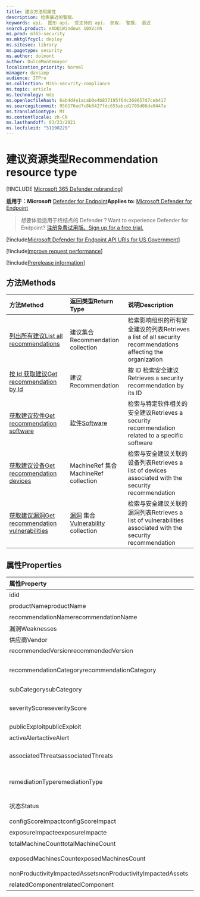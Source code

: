 ```yaml
---
title: 建议方法和属性
description: 检索最近的警报。
keywords: api， 图形 api， 受支持的 api， 获取， 警报， 最近
search.product: eADQiWindows 10XVcnh
ms.prod: m365-security
ms.mktglfcycl: deploy
ms.sitesec: library
ms.pagetype: security
ms.author: dolmont
author: DulceMontemayor
localization_priority: Normal
manager: dansimp
audience: ITPro
ms.collection: M365-security-compliance
ms.topic: article
ms.technology: mde
ms.openlocfilehash: 6ab4d4e1acab0e4b837195f64c369057d7ceb417
ms.sourcegitcommit: 956176ed7c8b8427fdc655abcd1709d86da9447e
ms.translationtype: MT
ms.contentlocale: zh-CN
ms.lasthandoff: 03/23/2021
ms.locfileid: "51198229"
---
```

# <a name="recommendation-resource-type"></a><span data-ttu-id="7d1f8-104">建议资源类型</span><span class="sxs-lookup"><span data-stu-id="7d1f8-104">Recommendation resource type</span></span>

[!INCLUDE [Microsoft 365 Defender rebranding](../../includes/microsoft-defender.md)]


<span data-ttu-id="7d1f8-105">**适用于：Microsoft** [Defender for Endpoint](https://go.microsoft.com/fwlink/?linkid=2154037)</span><span class="sxs-lookup"><span data-stu-id="7d1f8-105">**Applies to:** [Microsoft Defender for Endpoint](https://go.microsoft.com/fwlink/?linkid=2154037)</span></span>

> <span data-ttu-id="7d1f8-106">想要体验适用于终结点的 Defender？</span><span class="sxs-lookup"><span data-stu-id="7d1f8-106">Want to experience Defender for Endpoint?</span></span> [<span data-ttu-id="7d1f8-107">注册免费试用版。</span><span class="sxs-lookup"><span data-stu-id="7d1f8-107">Sign up for a free trial.</span></span>](https://www.microsoft.com/microsoft-365/windows/microsoft-defender-atp?ocid=docs-wdatp-exposedapis-abovefoldlink) 

[!include[Microsoft Defender for Endpoint API URIs for US Government](../../includes/microsoft-defender-api-usgov.md)]

[!include[Improve request performance](../../includes/improve-request-performance.md)]


[!include[Prerelease information](../../includes/prerelease.md)]

## <a name="methods"></a><span data-ttu-id="7d1f8-108">方法</span><span class="sxs-lookup"><span data-stu-id="7d1f8-108">Methods</span></span>
<span data-ttu-id="7d1f8-109">方法</span><span class="sxs-lookup"><span data-stu-id="7d1f8-109">Method</span></span> |<span data-ttu-id="7d1f8-110">返回类型</span><span class="sxs-lookup"><span data-stu-id="7d1f8-110">Return Type</span></span> |<span data-ttu-id="7d1f8-111">说明</span><span class="sxs-lookup"><span data-stu-id="7d1f8-111">Description</span></span>
:---|:---|:---
[<span data-ttu-id="7d1f8-112">列出所有建议</span><span class="sxs-lookup"><span data-stu-id="7d1f8-112">List all recommendations</span></span>](get-all-recommendations.md) | <span data-ttu-id="7d1f8-113">建议集合</span><span class="sxs-lookup"><span data-stu-id="7d1f8-113">Recommendation collection</span></span> | <span data-ttu-id="7d1f8-114">检索影响组织的所有安全建议的列表</span><span class="sxs-lookup"><span data-stu-id="7d1f8-114">Retrieves a list of all security recommendations affecting the organization</span></span>
[<span data-ttu-id="7d1f8-115">按 Id 获取建议</span><span class="sxs-lookup"><span data-stu-id="7d1f8-115">Get recommendation by Id</span></span>](get-recommendation-by-id.md) | <span data-ttu-id="7d1f8-116">建议</span><span class="sxs-lookup"><span data-stu-id="7d1f8-116">Recommendation</span></span> | <span data-ttu-id="7d1f8-117">按 ID 检索安全建议</span><span class="sxs-lookup"><span data-stu-id="7d1f8-117">Retrieves a security recommendation by its ID</span></span>
[<span data-ttu-id="7d1f8-118">获取建议软件</span><span class="sxs-lookup"><span data-stu-id="7d1f8-118">Get recommendation software</span></span>](get-recommendation-software.md)| [<span data-ttu-id="7d1f8-119">软件</span><span class="sxs-lookup"><span data-stu-id="7d1f8-119">Software</span></span>](software.md) | <span data-ttu-id="7d1f8-120">检索与特定软件相关的安全建议</span><span class="sxs-lookup"><span data-stu-id="7d1f8-120">Retrieves a security recommendation related to a specific software</span></span>
[<span data-ttu-id="7d1f8-121">获取建议设备</span><span class="sxs-lookup"><span data-stu-id="7d1f8-121">Get recommendation devices</span></span>](get-recommendation-machines.md)|<span data-ttu-id="7d1f8-122">MachineRef 集合</span><span class="sxs-lookup"><span data-stu-id="7d1f8-122">MachineRef collection</span></span> | <span data-ttu-id="7d1f8-123">检索与安全建议关联的设备列表</span><span class="sxs-lookup"><span data-stu-id="7d1f8-123">Retrieves a list of devices associated with the security recommendation</span></span>
[<span data-ttu-id="7d1f8-124">获取建议漏洞</span><span class="sxs-lookup"><span data-stu-id="7d1f8-124">Get recommendation vulnerabilities</span></span>](get-recommendation-vulnerabilities.md) | <span data-ttu-id="7d1f8-125">[漏洞](vulnerability.md) 集合</span><span class="sxs-lookup"><span data-stu-id="7d1f8-125">[Vulnerability](vulnerability.md) collection</span></span> | <span data-ttu-id="7d1f8-126">检索与安全建议关联的漏洞列表</span><span class="sxs-lookup"><span data-stu-id="7d1f8-126">Retrieves a list of vulnerabilities associated with the security recommendation</span></span>


## <a name="properties"></a><span data-ttu-id="7d1f8-127">属性</span><span class="sxs-lookup"><span data-stu-id="7d1f8-127">Properties</span></span>
<span data-ttu-id="7d1f8-128">属性</span><span class="sxs-lookup"><span data-stu-id="7d1f8-128">Property</span></span> |   <span data-ttu-id="7d1f8-129">类型</span><span class="sxs-lookup"><span data-stu-id="7d1f8-129">Type</span></span>   |   <span data-ttu-id="7d1f8-130">说明</span><span class="sxs-lookup"><span data-stu-id="7d1f8-130">Description</span></span>
:---|:---|:---
<span data-ttu-id="7d1f8-131">id</span><span class="sxs-lookup"><span data-stu-id="7d1f8-131">id</span></span> | <span data-ttu-id="7d1f8-132">字符串</span><span class="sxs-lookup"><span data-stu-id="7d1f8-132">String</span></span> | <span data-ttu-id="7d1f8-133">建议 ID</span><span class="sxs-lookup"><span data-stu-id="7d1f8-133">Recommendation ID</span></span>
<span data-ttu-id="7d1f8-134">productName</span><span class="sxs-lookup"><span data-stu-id="7d1f8-134">productName</span></span> | <span data-ttu-id="7d1f8-135">String</span><span class="sxs-lookup"><span data-stu-id="7d1f8-135">String</span></span> | <span data-ttu-id="7d1f8-136">相关软件名称</span><span class="sxs-lookup"><span data-stu-id="7d1f8-136">Related software name</span></span>  
<span data-ttu-id="7d1f8-137">recommendationName</span><span class="sxs-lookup"><span data-stu-id="7d1f8-137">recommendationName</span></span> | <span data-ttu-id="7d1f8-138">字符串</span><span class="sxs-lookup"><span data-stu-id="7d1f8-138">String</span></span> | <span data-ttu-id="7d1f8-139">建议名称</span><span class="sxs-lookup"><span data-stu-id="7d1f8-139">Recommendation name</span></span>
<span data-ttu-id="7d1f8-140">漏洞</span><span class="sxs-lookup"><span data-stu-id="7d1f8-140">Weaknesses</span></span> | <span data-ttu-id="7d1f8-141">长型</span><span class="sxs-lookup"><span data-stu-id="7d1f8-141">Long</span></span> | <span data-ttu-id="7d1f8-142">发现的漏洞数量</span><span class="sxs-lookup"><span data-stu-id="7d1f8-142">Number of discovered vulnerabilities</span></span>
<span data-ttu-id="7d1f8-143">供应商</span><span class="sxs-lookup"><span data-stu-id="7d1f8-143">Vendor</span></span> | <span data-ttu-id="7d1f8-144">字符串</span><span class="sxs-lookup"><span data-stu-id="7d1f8-144">String</span></span> | <span data-ttu-id="7d1f8-145">相关供应商名称</span><span class="sxs-lookup"><span data-stu-id="7d1f8-145">Related vendor name</span></span>
<span data-ttu-id="7d1f8-146">recommendedVersion</span><span class="sxs-lookup"><span data-stu-id="7d1f8-146">recommendedVersion</span></span> | <span data-ttu-id="7d1f8-147">字符串</span><span class="sxs-lookup"><span data-stu-id="7d1f8-147">String</span></span> | <span data-ttu-id="7d1f8-148">建议版本</span><span class="sxs-lookup"><span data-stu-id="7d1f8-148">Recommended version</span></span>
<span data-ttu-id="7d1f8-149">recommendationCategory</span><span class="sxs-lookup"><span data-stu-id="7d1f8-149">recommendationCategory</span></span> | <span data-ttu-id="7d1f8-150">字符串</span><span class="sxs-lookup"><span data-stu-id="7d1f8-150">String</span></span> | <span data-ttu-id="7d1f8-151">建议类别。</span><span class="sxs-lookup"><span data-stu-id="7d1f8-151">Recommendation category.</span></span> <span data-ttu-id="7d1f8-152">可能的值包括："Accounts"、"Application"、"Network"、"OS"、"SecurityStack"</span><span class="sxs-lookup"><span data-stu-id="7d1f8-152">Possible values are: "Accounts", "Application", "Network", "OS", "SecurityStack</span></span>
<span data-ttu-id="7d1f8-153">subCategory</span><span class="sxs-lookup"><span data-stu-id="7d1f8-153">subCategory</span></span> | <span data-ttu-id="7d1f8-154">字符串</span><span class="sxs-lookup"><span data-stu-id="7d1f8-154">String</span></span> | <span data-ttu-id="7d1f8-155">建议子类别</span><span class="sxs-lookup"><span data-stu-id="7d1f8-155">Recommendation sub-category</span></span>
<span data-ttu-id="7d1f8-156">severityScore</span><span class="sxs-lookup"><span data-stu-id="7d1f8-156">severityScore</span></span> | <span data-ttu-id="7d1f8-157">双精度</span><span class="sxs-lookup"><span data-stu-id="7d1f8-157">Double</span></span> | <span data-ttu-id="7d1f8-158">配置对组织的 Microsoft 设备安全分数的潜在影响 (1-10) </span><span class="sxs-lookup"><span data-stu-id="7d1f8-158">Potential impact of the configuration to the organization's Microsoft Secure Score for Devices (1-10)</span></span>
<span data-ttu-id="7d1f8-159">publicExploit</span><span class="sxs-lookup"><span data-stu-id="7d1f8-159">publicExploit</span></span> | <span data-ttu-id="7d1f8-160">布尔值</span><span class="sxs-lookup"><span data-stu-id="7d1f8-160">Boolean</span></span> | <span data-ttu-id="7d1f8-161">公共攻击可用</span><span class="sxs-lookup"><span data-stu-id="7d1f8-161">Public exploit is available</span></span> 
<span data-ttu-id="7d1f8-162">activeAlert</span><span class="sxs-lookup"><span data-stu-id="7d1f8-162">activeAlert</span></span> | <span data-ttu-id="7d1f8-163">布尔值</span><span class="sxs-lookup"><span data-stu-id="7d1f8-163">Boolean</span></span> | <span data-ttu-id="7d1f8-164">活动警报与此建议关联</span><span class="sxs-lookup"><span data-stu-id="7d1f8-164">Active alert is associated with this recommendation</span></span>
<span data-ttu-id="7d1f8-165">associatedThreats</span><span class="sxs-lookup"><span data-stu-id="7d1f8-165">associatedThreats</span></span> | <span data-ttu-id="7d1f8-166">String collection</span><span class="sxs-lookup"><span data-stu-id="7d1f8-166">String collection</span></span> | <span data-ttu-id="7d1f8-167">威胁分析报告与此建议关联</span><span class="sxs-lookup"><span data-stu-id="7d1f8-167">Threat analytics report is associated with this recommendation</span></span>
<span data-ttu-id="7d1f8-168">remediationType</span><span class="sxs-lookup"><span data-stu-id="7d1f8-168">remediationType</span></span> | <span data-ttu-id="7d1f8-169">字符串</span><span class="sxs-lookup"><span data-stu-id="7d1f8-169">String</span></span> | <span data-ttu-id="7d1f8-170">修正类型。</span><span class="sxs-lookup"><span data-stu-id="7d1f8-170">Remediation type.</span></span> <span data-ttu-id="7d1f8-171">可能的值是："ConfigurationChange"、"Update"、"Upgrade"、"Uninstall"</span><span class="sxs-lookup"><span data-stu-id="7d1f8-171">Possible values are: "ConfigurationChange","Update","Upgrade","Uninstall"</span></span>
<span data-ttu-id="7d1f8-172">状态</span><span class="sxs-lookup"><span data-stu-id="7d1f8-172">Status</span></span> | <span data-ttu-id="7d1f8-173">枚举</span><span class="sxs-lookup"><span data-stu-id="7d1f8-173">Enum</span></span> | <span data-ttu-id="7d1f8-174">建议例外状态。</span><span class="sxs-lookup"><span data-stu-id="7d1f8-174">Recommendation exception status.</span></span> <span data-ttu-id="7d1f8-175">可能的值是："Active"和"Exception"</span><span class="sxs-lookup"><span data-stu-id="7d1f8-175">Possible values are: "Active" and "Exception"</span></span>
<span data-ttu-id="7d1f8-176">configScoreImpact</span><span class="sxs-lookup"><span data-stu-id="7d1f8-176">configScoreImpact</span></span> | <span data-ttu-id="7d1f8-177">双精度</span><span class="sxs-lookup"><span data-stu-id="7d1f8-177">Double</span></span> | <span data-ttu-id="7d1f8-178">Microsoft 设备影响安全分数</span><span class="sxs-lookup"><span data-stu-id="7d1f8-178">Microsoft Secure Score for Devices impact</span></span>
<span data-ttu-id="7d1f8-179">exposureImpacte</span><span class="sxs-lookup"><span data-stu-id="7d1f8-179">exposureImpacte</span></span> | <span data-ttu-id="7d1f8-180">双精度</span><span class="sxs-lookup"><span data-stu-id="7d1f8-180">Double</span></span> | <span data-ttu-id="7d1f8-181">曝光分数影响</span><span class="sxs-lookup"><span data-stu-id="7d1f8-181">Exposure score impact</span></span>
<span data-ttu-id="7d1f8-182">totalMachineCount</span><span class="sxs-lookup"><span data-stu-id="7d1f8-182">totalMachineCount</span></span> | <span data-ttu-id="7d1f8-183">长型</span><span class="sxs-lookup"><span data-stu-id="7d1f8-183">Long</span></span> | <span data-ttu-id="7d1f8-184">已安装设备的数量</span><span class="sxs-lookup"><span data-stu-id="7d1f8-184">Number of installed devices</span></span>
<span data-ttu-id="7d1f8-185">exposedMachinesCount</span><span class="sxs-lookup"><span data-stu-id="7d1f8-185">exposedMachinesCount</span></span> | <span data-ttu-id="7d1f8-186">长型</span><span class="sxs-lookup"><span data-stu-id="7d1f8-186">Long</span></span> | <span data-ttu-id="7d1f8-187">向漏洞公开的已安装设备的数量</span><span class="sxs-lookup"><span data-stu-id="7d1f8-187">Number of installed devices that are exposed to vulnerabilities</span></span>
<span data-ttu-id="7d1f8-188">nonProductivityImpactedAssets</span><span class="sxs-lookup"><span data-stu-id="7d1f8-188">nonProductivityImpactedAssets</span></span> | <span data-ttu-id="7d1f8-189">长型</span><span class="sxs-lookup"><span data-stu-id="7d1f8-189">Long</span></span> | <span data-ttu-id="7d1f8-190">不受影响的设备数量</span><span class="sxs-lookup"><span data-stu-id="7d1f8-190">Number of devices which are not affected</span></span>  
<span data-ttu-id="7d1f8-191">relatedComponent</span><span class="sxs-lookup"><span data-stu-id="7d1f8-191">relatedComponent</span></span> | <span data-ttu-id="7d1f8-192">字符串</span><span class="sxs-lookup"><span data-stu-id="7d1f8-192">String</span></span> |  <span data-ttu-id="7d1f8-193">相关软件组件</span><span class="sxs-lookup"><span data-stu-id="7d1f8-193">Related software component</span></span>

